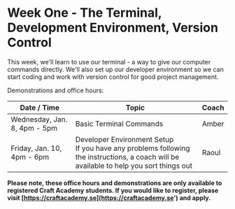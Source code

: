 # Week One - The Terminal, Development Environment, Version Control

This week, we'll learn to use our terminal - a way to give our computer commands directly. We'll also set up our developer environment so we can start coding and work with version control for good project management.

Demonstrations and office hours:

| Date / Time | Topic | Coach |
| -- | -- | -- |
| Wednesday, Jan. 8, 4pm - 5pm | Basic Terminal Commands | Amber |
| Friday, Jan. 10, 4pm - 6pm | Developer Environment Setup<br>If you have any problems following the instructions, a coach will be available to help you sort things out | Raoul |

**Please note, these office hours and demonstrations are only available to registered Craft Academy students. If you would like to register, please visit [https://craftacademy.se](https://craftacademy.se') and apply.**